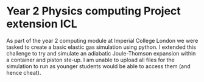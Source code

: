 # Year 2 Physics computing Project extension ICL
As part of the year 2 computing module at Imperial College London we were tasked to create a basic elastic gas simulation using python. I extended this challenge to try and simulate an adiabatic Joule-Thomson expansion within a container and piston ste-up. I am unable to upload all files for the simulation to run as younger students would be able to access them (and hence cheat).

